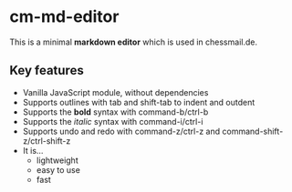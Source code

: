 # cm-md-editor

This is a minimal **markdown editor** which is used in chessmail.de.

## Key features

- Vanilla JavaScript module, without dependencies
- Supports outlines with tab and shift-tab to indent and outdent
- Supports the **bold** syntax with command-b/ctrl-b
- Supports the _italic_ syntax with command-i/ctrl-i
- Supports undo and redo with command-z/ctrl-z and command-shift-z/ctrl-shift-z
- It is…
  - lightweight
  - easy to use
  - fast
